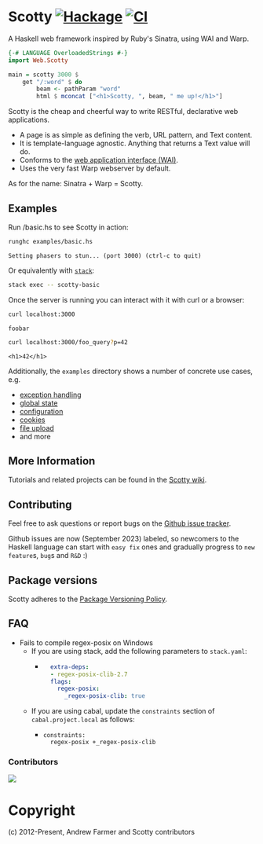 # Scotty [![Hackage](http://img.shields.io/hackage/v/scotty.svg)](https://hackage.haskell.org/package/scotty) [![CI](https://github.com/scotty-web/scotty/actions/workflows/haskell-ci.yml/badge.svg)](https://github.com/scotty-web/scotty/actions/workflows/haskell-ci.yml)

A Haskell web framework inspired by Ruby's Sinatra, using WAI and Warp.

```haskell
{-# LANGUAGE OverloadedStrings #-}
import Web.Scotty

main = scotty 3000 $
    get "/:word" $ do
        beam <- pathParam "word"
        html $ mconcat ["<h1>Scotty, ", beam, " me up!</h1>"]
```

Scotty is the cheap and cheerful way to write RESTful, declarative web applications.

* A page is as simple as defining the verb, URL pattern, and Text content.
* It is template-language agnostic. Anything that returns a Text value will do.
* Conforms to the [web application interface (WAI)](https://github.com/yesodweb/wai/).
* Uses the very fast Warp webserver by default.

As for the name: Sinatra + Warp = Scotty.

## Examples

Run /basic.hs to see Scotty in action:

```bash
runghc examples/basic.hs
```
`Setting phasers to stun... (port 3000) (ctrl-c to quit)`

Or equivalently with [`stack`](https://docs.haskellstack.org/en/stable/):

```bash
stack exec -- scotty-basic
```

Once the server is running you can interact with it with curl or a browser:

```bash
curl localhost:3000
```
`foobar`

```bash
curl localhost:3000/foo_query?p=42
```
`<h1>42</h1>`


Additionally, the `examples` directory shows a number of concrete use cases, e.g. 

* [exception handling](./examples/exceptions.hs)
* [global state](./examples/globalstate.hs)
* [configuration](./examples/reader.hs)
* [cookies](./examples/cookies.hs)
* [file upload](./examples/upload.hs)
* and more

## More Information

Tutorials and related projects can be found in the [Scotty wiki](https://github.com/scotty-web/scotty/wiki).

## Contributing

Feel free to ask questions or report bugs on the [Github issue tracker](https://github.com/scotty-web/scotty/issues/).

Github issues are now (September 2023) labeled, so newcomers to the Haskell language can start with `easy fix` ones and gradually progress to `new feature`s, `bug`s and `R&D` :)

## Package versions

Scotty adheres to the [Package Versioning Policy](https://pvp.haskell.org/).


## FAQ

* Fails to compile regex-posix on Windows
    * If you are using stack, add the following parameters to `stack.yaml`:
        * ```yaml
            extra-deps:
            - regex-posix-clib-2.7
            flags:
              regex-posix:
                _regex-posix-clib: true
          ```
    * If you are using cabal, update the `constraints` section of `cabal.project.local` as follows:
        * ```
          constraints:
            regex-posix +_regex-posix-clib 
          ```

### Contributors

<a href="https://github.com/scotty-web/scotty/graphs/contributors">
  <img src="https://contrib.rocks/image?repo=scotty-web/scotty" />
</a>


# Copyright 
(c) 2012-Present, Andrew Farmer and Scotty contributors
